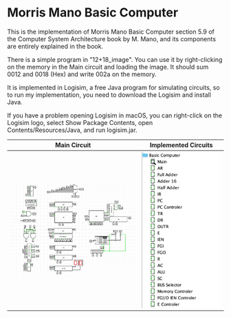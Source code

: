 # Morris Mano Basic Computer

This is the implementation of Morris Mano Basic Computer section 5.9 of the Computer System Architecture book by M. Mano, and its components are entirely explained in the book.

There is a simple program in "12+18_image". You can use it by right-clicking on the memory in the Main circuit and loading the image. It should sum 0012 and 0018 (Hex) and write 002a on the memory.

It is implemented in Logisim, a free Java program for simulating circuits, so to run my implementation, you need to download the Logisim and install Java.

If you have a problem opening Logisim in macOS, you can right-click on the Logisim logo, select Show Package Contents, open Contents/Resources/Java, and run logisim.jar.


|      Main Circuit      |       Implemented Circuits     |
|------------------------|--------------------------------|
| ![](./MainCircuit.png) | ![](./ImplementedCircuits.png) |
